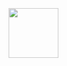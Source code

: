 <div id="header" align="center">
  <img src="(https://giphy.com/gifs/weight-pt0EKLDJmVvlS)" width="100"/>
</div>
<a href https://img.shields.io/badge/Instagram-purple </a>
